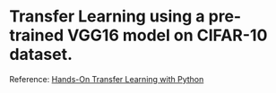 # Transfer Learning using a pre-trained VGG16 model on CIFAR-10 dataset. 

Reference: 
[Hands-On Transfer Learning with Python](https://www.packtpub.com/big-data-and-business-intelligence/hands-transfer-learning-python)
